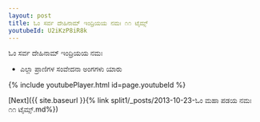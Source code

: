 ```yaml
---
layout: post
title: ಓಂ ಸರ್ವ ದೇಹಿನಾಮ್ ಇಂದ್ರಿಯಯ ನಮಃ ೧೧ ಟೈಮ್ಸ್
youtubeId: U2iKzP8iR8k
---
```

 
 
 ಓಂ ಸರ್ವ ದೇಹಿನಾಮ್ ಇಂದ್ರಿಯಯ ನಮಃ  
 
 -  ಎಲ್ಲಾ ಪ್ರಾಣಿಗಳ ಸಂವೇದನಾ ಅಂಗಗಳು ಯಾರು 
 
  
 
  
 
 
 
 
 
 


{% include youtubePlayer.html id=page.youtubeId %}
 
[Next]({{ site.baseurl }}{% link  split1/_posts/2013-10-23-ಓಂ ಮಹಾ ಪಡಯ ನಮಃ ೧೧ ಟೈಮ್ಸ್.md%})
 
